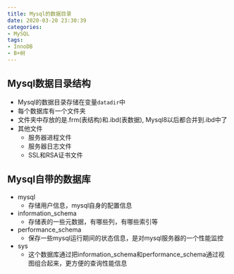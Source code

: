 ```yaml
---
title: Mysql的数据目录
date: 2020-03-20 23:30:39
categories:
- MySQL
tags:
- InnoDB
- B+树
---
```


## Mysql数据目录结构
- Mysql的数据目录存储在变量`datadir`中
- 每个数据库有一个文件夹
- 文件夹中存放的是.frm(表结构)和.ibd(表数据), Mysql8以后都合并到.ibd中了
- 其他文件
  - 服务器进程文件
  - 服务器日志文件
  - SSL和RSA证书文件

## Mysql自带的数据库
- mysql
  - 存储用户信息，mysql自身的配置信息
- information_schema
  - 存储表的一些元数据，有哪些列，有哪些索引等
- performance_schema
  - 保存一些mysql运行期间的状态信息，是对mysql服务器的一个性能监控
- sys
  - 这个数据库通过把information_schema和performance_schema通过视图组合起来，更方便的查询性能信息